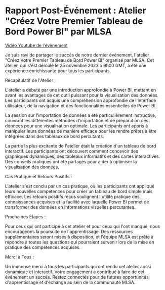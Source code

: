 # Rapport Post-Événement : Atelier "Créez Votre Premier Tableau de Bord Power BI" par MLSA
[Vidéo Youtube de l'évènement](https://www.youtube.com/watch?v=q6nnBYcBSEo)

Je suis ravi de partager le succès de notre dernier événement, l'atelier "Créez Votre Premier Tableau de Bord Power BI" organisé par MLSA. Cet atelier, qui s'est déroulé le 25 novembre 2023 à 9h00 GMT, a été une expérience enrichissante pour tous les participants.

Récapitulatif de l'Atelier :

L'atelier a débuté par une introduction approfondie à Power BI, mettant en avant les avantages de cet outil puissant pour la visualisation des données. Les participants ont acquis une compréhension approfondie de l'interface utilisateur, de la navigation et des fonctionnalités essentielles de Power BI.

La session sur l'importation de données a été particulièrement instructive, couvrant les différentes méthodes d'importation et de préparation des données pour une visualisation optimale. Les participants ont appris à manipuler leurs données de manière efficace pour les rendre prêtes à être intégrées dans des tableaux de bord percutants.

La partie la plus excitante de l'atelier était la création d'un tableau de bord interactif. Les participants ont découvert comment concevoir des graphiques dynamiques, des tableaux informatifs et des cartes interactives. Des conseils pratiques ont été partagés pour aider à optimiser la visualisation des données.

Cas Pratique et Retours Positifs :

L'atelier s'est conclu par un cas pratique, où les participants ont appliqué leurs nouvelles compétences pour créer un tableau de bord simple mais efficace. Les retours positifs reçus soulignent l'utilité pratique des connaissances acquises et la facilité avec laquelle Power BI permet de transformer des données en informations visuelles percutantes.

Prochaines Étapes :

Pour ceux qui ont participé à cet atelier et pour ceux qui l'ont manqué, nous encourageons la poursuite de l'apprentissage. Des ressources supplémentaires seront mises à disposition, et l'équipe MLSA est prête à répondre à toutes les questions qui pourraient survenir lors de la mise en pratique des compétences acquises.

Merci à Tous :

Un immense merci à tous les participants qui ont rendu cet atelier aussi dynamique et interactif. Votre engagement a contribué à faire de cet événement un succès. Restez connectés pour de futures opportunités d'apprentissage et d'échange au sein de la communauté MLSA.
